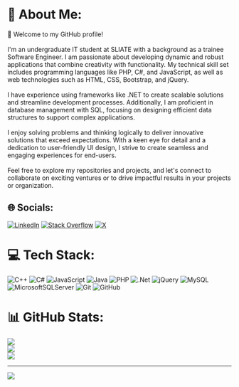 # 💫 About Me:
👋 Welcome to my GitHub profile!<br><br>I'm an undergraduate IT student at SLIATE with a background as a trainee Software Engineer. I am passionate about developing dynamic and robust applications that combine creativity with functionality. My technical skill set includes programming languages like PHP, C#, and JavaScript, as well as web technologies such as HTML, CSS, Bootstrap, and jQuery.<br><br>I have experience using frameworks like .NET to create scalable solutions and streamline development processes. Additionally, I am proficient in database management with SQL, focusing on designing efficient data structures to support complex applications.<br><br>I enjoy solving problems and thinking logically to deliver innovative solutions that exceed expectations. With a keen eye for detail and a dedication to user-friendly UI design, I strive to create seamless and engaging experiences for end-users.<br><br>Feel free to explore my repositories and projects, and let's connect to collaborate on exciting ventures or to drive impactful results in your projects or organization.


## 🌐 Socials:
[![LinkedIn](https://img.shields.io/badge/LinkedIn-%230077B5.svg?logo=linkedin&logoColor=white)](https://linkedin.com/in/lahiru-anushka) [![Stack Overflow](https://img.shields.io/badge/-Stackoverflow-FE7A16?logo=stack-overflow&logoColor=white)](https://stackoverflow.com/users/22661832) [![X](https://img.shields.io/badge/X-black.svg?logo=X&logoColor=white)](https://x.com/lahiru_anush) 

# 💻 Tech Stack:
![C++](https://img.shields.io/badge/c++-%2300599C.svg?style=for-the-badge&logo=c%2B%2B&logoColor=white) ![C#](https://img.shields.io/badge/c%23-%23239120.svg?style=for-the-badge&logo=csharp&logoColor=white) ![JavaScript](https://img.shields.io/badge/javascript-%23323330.svg?style=for-the-badge&logo=javascript&logoColor=%23F7DF1E) ![Java](https://img.shields.io/badge/java-%23ED8B00.svg?style=for-the-badge&logo=openjdk&logoColor=white) ![PHP](https://img.shields.io/badge/php-%23777BB4.svg?style=for-the-badge&logo=php&logoColor=white) ![.Net](https://img.shields.io/badge/.NET-5C2D91?style=for-the-badge&logo=.net&logoColor=white) ![jQuery](https://img.shields.io/badge/jquery-%230769AD.svg?style=for-the-badge&logo=jquery&logoColor=white) ![MySQL](https://img.shields.io/badge/mysql-4479A1.svg?style=for-the-badge&logo=mysql&logoColor=white) ![MicrosoftSQLServer](https://img.shields.io/badge/Microsoft%20SQL%20Server-CC2927?style=for-the-badge&logo=microsoft%20sql%20server&logoColor=white) ![Git](https://img.shields.io/badge/git-%23F05033.svg?style=for-the-badge&logo=git&logoColor=white) ![GitHub](https://img.shields.io/badge/github-%23121011.svg?style=for-the-badge&logo=github&logoColor=white)
# 📊 GitHub Stats:
![](https://github-readme-stats.vercel.app/api?username=lahiruanushka&theme=react&hide_border=false&include_all_commits=true&count_private=true)<br/>
![](https://github-readme-streak-stats.herokuapp.com/?user=lahiruanushka&theme=react&hide_border=false)<br/>
![](https://github-readme-stats.vercel.app/api/top-langs/?username=lahiruanushka&theme=react&hide_border=false&include_all_commits=true&count_private=true&layout=compact)

---
[![](https://visitcount.itsvg.in/api?id=lahiruanushka&icon=0&color=0)](https://visitcount.itsvg.in)

<!-- Proudly created with GPRM ( https://gprm.itsvg.in ) -->

